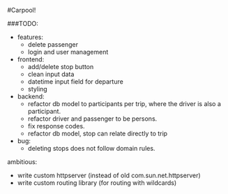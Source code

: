 #Carpool!

###TODO:
- features:
  - delete passenger
  - login and user management
- frontend:
  - add/delete stop button
  - clean input data
  - datetime input field for departure
  - styling
- backend:
  - refactor db model to participants per trip, 
  where the driver is also a participant.
  - refactor driver and passenger to be persons.
  - fix response codes.
  - refactor db model, stop can relate directly to trip
- bug:
  - deleting stops does not follow domain rules.

ambitious:
  - write custom httpserver (instead of old com.sun.net.httpserver)
  - write custom routing library (for routing with wildcards)  